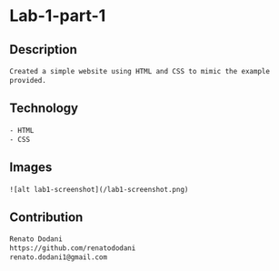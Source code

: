 # Lab-1-part-1

## Description
    Created a simple website using HTML and CSS to mimic the example provided.

## Technology
    - HTML
    - CSS

## Images

    ![alt lab1-screenshot](/lab1-screenshot.png)


## Contribution
    Renato Dodani  
    https://github.com/renatododani
    renato.dodani1@gmail.com
